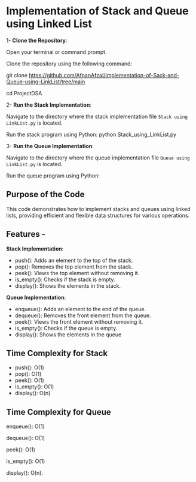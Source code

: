 # Implementation of Stack and Queue using Linked List

1- **Clone the Repository**:

Open your terminal or command prompt.

Clone the repository using the following command:

git clone https://github.com/AfnanAfzal/Implementation-of-Sack-and-Queue-using-LinkList/tree/main

cd ProjectDSA

2- **Run the Stack Implementation**:

Navigate to the directory where the stack implementation file `Stack using LinkList.py` is located.

Run the stack program using Python:
python Stack_using_LinkList.py

3- **Run the Queue Implementation**:

Navigate to the directory where the queue implementation file `Queue using LinkList.py` is located.

Run the queue program using Python:

## Purpose of the Code

This code demonstrates how to implement stacks and queues using linked lists, providing efficient and flexible data structures for various operations.

## Features -
**Stack Implementation**:
- push(): Adds an element to the top of the stack.
- pop(): Removes the top element from the stack.
- peek(): Views the top element without removing it.
- is_empty(): Checks if the stack is empty.
- display(): Shows the elements in the stack.

**Queue Implementation**:
- enqueue(): Adds an element to the end of the queue.
- dequeue(): Removes the front element from the queue.
- peek(): Views the front element without removing it.
- is_empty(): Checks if the queue is empty.
- display(): Shows the elements in the queue

## Time Complexity for Stack
- push(): O(1)
- pop(): O(1)
- peek(): O(1)
- is_empty(): O(1)
- display(): O(n)

## Time Complexity for Queue
enqueue(): O(1)

dequeue(): O(1)

peek(): O(1)

is_empty(): O(1)

display(): O(n).
